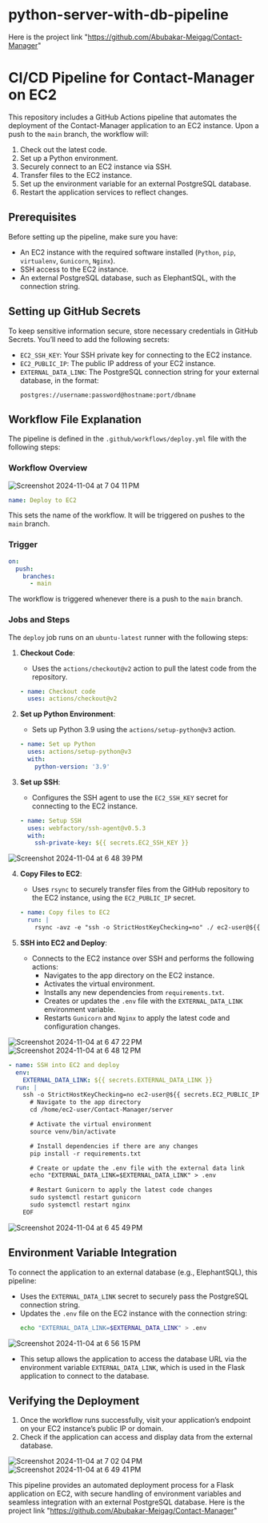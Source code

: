 # python-server-with-db-pipeline

Here is the project link "https://github.com/Abubakar-Meigag/Contact-Manager"

# CI/CD Pipeline for Contact-Manager on EC2

This repository includes a GitHub Actions pipeline that automates the deployment of the Contact-Manager application to an EC2 instance. Upon a push to the `main` branch, the workflow will:

1. Check out the latest code.
2. Set up a Python environment.
3. Securely connect to an EC2 instance via SSH.
4. Transfer files to the EC2 instance.
5. Set up the environment variable for an external PostgreSQL database.
6. Restart the application services to reflect changes.

## Prerequisites

Before setting up the pipeline, make sure you have:

- An EC2 instance with the required software installed (`Python`, `pip`, `virtualenv`, `Gunicorn`, `Nginx`).
- SSH access to the EC2 instance.
- An external PostgreSQL database, such as ElephantSQL, with the connection string.

## Setting up GitHub Secrets

To keep sensitive information secure, store necessary credentials in GitHub Secrets. You’ll need to add the following secrets:

- `EC2_SSH_KEY`: Your SSH private key for connecting to the EC2 instance.
- `EC2_PUBLIC_IP`: The public IP address of your EC2 instance.
- `EXTERNAL_DATA_LINK`: The PostgreSQL connection string for your external database, in the format:
  ```
  postgres://username:password@hostname:port/dbname
  ```

## Workflow File Explanation

The pipeline is defined in the `.github/workflows/deploy.yml` file with the following steps:

### Workflow Overview

![Screenshot 2024-11-04 at 7 04 11 PM](https://github.com/user-attachments/assets/b7eae1ce-d412-4dc5-a1aa-ccbe4a4ad6da)

```yaml
name: Deploy to EC2
```

This sets the name of the workflow. It will be triggered on pushes to the `main` branch.

### Trigger

```yaml
on:
  push:
    branches:
      - main
```

The workflow is triggered whenever there is a push to the `main` branch.

### Jobs and Steps

The `deploy` job runs on an `ubuntu-latest` runner with the following steps:

1. **Checkout Code**:
   - Uses the `actions/checkout@v2` action to pull the latest code from the repository.

   ```yaml
   - name: Checkout code
     uses: actions/checkout@v2
   ```

2. **Set up Python Environment**:
   - Sets up Python 3.9 using the `actions/setup-python@v3` action.

   ```yaml
   - name: Set up Python
     uses: actions/setup-python@v3
     with:
       python-version: '3.9'
   ```

3. **Set up SSH**:
   - Configures the SSH agent to use the `EC2_SSH_KEY` secret for connecting to the EC2 instance.

   ```yaml
   - name: Setup SSH
     uses: webfactory/ssh-agent@v0.5.3
     with:
       ssh-private-key: ${{ secrets.EC2_SSH_KEY }}
   ```
   
![Screenshot 2024-11-04 at 6 48 39 PM](https://github.com/user-attachments/assets/c5ee102c-d5ac-47f6-b6a2-3065cfc6e50e)

4. **Copy Files to EC2**:
   - Uses `rsync` to securely transfer files from the GitHub repository to the EC2 instance, using the `EC2_PUBLIC_IP` secret.

   ```yaml
   - name: Copy files to EC2
     run: |
       rsync -avz -e "ssh -o StrictHostKeyChecking=no" ./ ec2-user@${{ secrets.EC2_PUBLIC_IP }}:/home/ec2-user/Contact-Manager
   ```

5. **SSH into EC2 and Deploy**:
   - Connects to the EC2 instance over SSH and performs the following actions:
     - Navigates to the app directory on the EC2 instance.
     - Activates the virtual environment.
     - Installs any new dependencies from `requirements.txt`.
     - Creates or updates the `.env` file with the `EXTERNAL_DATA_LINK` environment variable.
     - Restarts `Gunicorn` and `Nginx` to apply the latest code and configuration changes.
    
       
![Screenshot 2024-11-04 at 6 47 22 PM](https://github.com/user-attachments/assets/99f7382e-0058-492b-8735-884e792787d5)
![Screenshot 2024-11-04 at 6 48 12 PM](https://github.com/user-attachments/assets/9180fed5-9f33-4a50-b698-4d215bf68e8f)

   ```yaml
   - name: SSH into EC2 and deploy
     env:
       EXTERNAL_DATA_LINK: ${{ secrets.EXTERNAL_DATA_LINK }} 
     run: |
       ssh -o StrictHostKeyChecking=no ec2-user@${{ secrets.EC2_PUBLIC_IP }} << 'EOF'
         # Navigate to the app directory
         cd /home/ec2-user/Contact-Manager/server

         # Activate the virtual environment
         source venv/bin/activate

         # Install dependencies if there are any changes
         pip install -r requirements.txt

         # Create or update the .env file with the external data link
         echo "EXTERNAL_DATA_LINK=$EXTERNAL_DATA_LINK" > .env

         # Restart Gunicorn to apply the latest code changes
         sudo systemctl restart gunicorn
         sudo systemctl restart nginx
       EOF
   ```
![Screenshot 2024-11-04 at 6 45 49 PM](https://github.com/user-attachments/assets/111df3cd-b428-4ceb-8f64-2c49ba28d886)

   

## Environment Variable Integration

To connect the application to an external database (e.g., ElephantSQL), this pipeline:

- Uses the `EXTERNAL_DATA_LINK` secret to securely pass the PostgreSQL connection string.
- Updates the `.env` file on the EC2 instance with the connection string:
  ```bash
  echo "EXTERNAL_DATA_LINK=$EXTERNAL_DATA_LINK" > .env
  ```

![Screenshot 2024-11-04 at 6 56 15 PM](https://github.com/user-attachments/assets/b44e0556-0cfc-41ad-a4ac-86671d375e08)


  
- This setup allows the application to access the database URL via the environment variable `EXTERNAL_DATA_LINK`, which is used in the Flask application to connect to the database.

## Verifying the Deployment

1. Once the workflow runs successfully, visit your application’s endpoint on your EC2 instance’s public IP or domain.
2. Check if the application can access and display data from the external database.

![Screenshot 2024-11-04 at 7 02 04 PM](https://github.com/user-attachments/assets/2c280050-fe32-47ad-85f6-f50ba321c462)
![Screenshot 2024-11-04 at 6 49 41 PM](https://github.com/user-attachments/assets/5dd6180b-ad12-459b-86f0-cac3ca64c6fa)


This pipeline provides an automated deployment process for a Flask application on EC2, with secure handling of environment variables and seamless integration with an external PostgreSQL database.
Here is the project link "https://github.com/Abubakar-Meigag/Contact-Manager"
